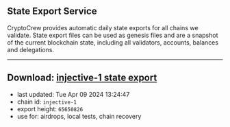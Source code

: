 ## State Export Service
CryptoCrew provides automatic daily state exports for all chains we validate. State export files can be used as genesis files and are a snapshot of the current blockchain state, including all validators, accounts, balances and delegations.

---
**Download: [injective-1 state export](https://dl-eu2.ccvalidators.com/SERVICE/injective/injective-1_export_65650826.json)**
---

- last updated: Tue Apr 09 2024 13:24:47
- chain id: `injective-1`
- export height: `65650826`
- use for: airdrops, local tests, chain recovery
